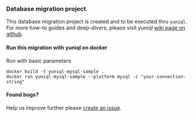 ### Database migration project
This database migration project is created and to be executed thru `yuniql`. 
For more how-to guides and deep-divers, please visit yuniql [wiki page on github](https://github.com/rdagumampan/yuniql/wiki).

#### Run this migration with yuniql on docker

Run with basic parameters
```
docker build -t yuniql-mysql-sample .
docker run yuniql-mysql-sample --platform mysql -c "your-connection-string"
```

#### Found bugs?

Help us improve further please [create an issue](https://github.com/rdagumampan/yuniql/issues/new).

